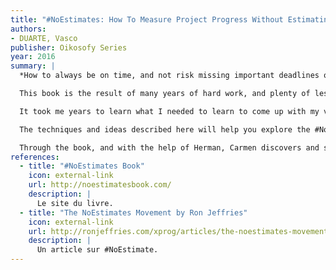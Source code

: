```yaml
---
title: "#NoEstimates: How To Measure Project Progress Without Estimating"
authors:
- DUARTE, Vasco
publisher: Oikosofy Series
year: 2016
summary: |
  *How to always be on time, and not risk missing important deadlines or go over budget*

  This book is the result of many years of hard work, and plenty of lessons learned. I wrote it because I believe we can do better than the accepted "status quo" in the software industry.

  It took me years to learn what I needed to learn to come up with my version of the #NoEstimates approach. You can do it in weeks!

  The techniques and ideas described here will help you explore the #NoEstimates universe in a very practical and hands-on manner. You will walk through Carmen's story. Carmen is a senior, very experienced project manager who is now confronted with a very difficult project. One would say, an impossible project.

  Through the book, and with the help of Herman, Carmen discovers and slowly adopts #NoEstimates which helps her turn that project around. Just like I expect it will help with the project you are in right now. The book also includes many concrete approaches you can use to adopt #NoEstimates, or just adopt those practices on their own.
references:
  - title: "#NoEstimates Book"
    icon: external-link
    url: http://noestimatesbook.com/
    description: |
      Le site du livre.
  - title: "The NoEstimates Movement by Ron Jeffries"
    icon: external-link
    url: http://ronjeffries.com/xprog/articles/the-noestimates-movement/
    description: |
      Un article sur #NoEstimate.
---
```

